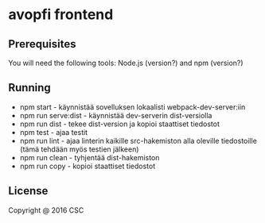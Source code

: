 # avopfi frontend

## Prerequisites

You will need the following tools: Node.js (version?) and npm (version?)

## Running

  * npm start - käynnistää sovelluksen lokaalisti webpack-dev-server:iin
  * npm run serve:dist - käynnistää dev-serverin dist-versiolla
  * npm run dist - tekee dist-version ja kopioi staattiset tiedostot
  * npm test - ajaa testit
  * npm run lint - ajaa linterin kaikille src-hakemiston alla oleville tiedostoille (tämä tehdään myös testien jälkeen)
  * npm run clean - tyhjentää dist-hakemiston
  * npm run copy - kopioi staattiset tiedostot

## License

Copyright @ 2016 CSC


